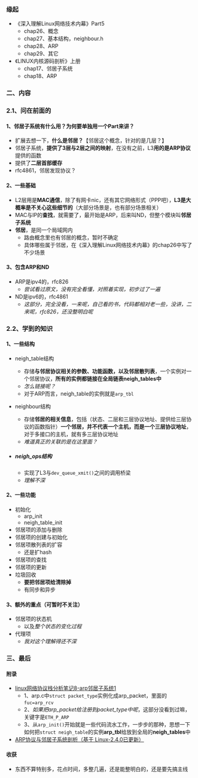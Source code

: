 ### 缘起

+ 《深入理解Linux网络技术内幕》Part5
  + chap26、概念
  + chap27、基本结构，neighbour.h
  + chap28、ARP
  + chap29、其它
+ 《LINUX内核源码剖析》上册
  + chap17、邻居子系统
  + chap18、ARP

### 二、内容

### 2.1、问在前面的

#### 1、邻居子系统有什么用？为何要单独用一个Part来讲？

+ 扩展去想一下，**什么是邻居？**【邻居这个概念，针对的是几层？】
+ 邻居子系统，**提供了3层与2层之间的映射**，在没有之前，L3**用的是ARP协议**提供的函数
+ 提供了**二层首部缓存**
+ rfc4861，邻居发现协议？

#### 2、一些基础

+ L2层用是**MAC通信**，除了有网卡nic，还有其它网络形式（PPP吧），**L3是大概率是不关心这些细节的**（大部分场景是，也有部分场景相关）
+ MAC与IP的**查找**，就需要了，最开始是ARP，后来叫ND，但整个模块叫**邻居子系统**
+ **邻居**，是同一个局域网内
  + 路由概念里也有邻居的概念，暂时不确定
  + 具体哪些属于邻居，在《深入理解Linux网络技术内幕》的chap26中写了不少场景

#### 3、包含ARP和ND

+ ARP是ipv4的，rfc826
  + *尝试看过原文，没有完全看懂，对照着实现，初步过了一遍*
+ ND是ipv6的，rfc4861
  + *这部分，完全没看，一来呢，自己看的书，代码都相对老一些，没讲，二来呢，rfc826，还没整明白呢*

### 2.2、学到的知识

#### 1、一些结构

+ neigh_table结构

  + 存储**与邻居协议相关的参数、功能函数，以及邻居散列表**，一个实例对一个邻居协议，**所有的实例都链接在全局链表neigh_tables中**
  + *怎么链接呢？*
  + 对于ARP而言，neigh_table的实例就是`arp_tbl`

+ neighbour结构

  + 存储**邻居的相关信息**，包括（状态、二层和三层协议地址、提供给三层协议的函数指针）**一个邻居，并不代表一个主机，而是一个三层协议地址**，对于多接口的主机，就有多三层协议地址
  + *难道真正的关联的是在这里面？*

+ ##### neigh_ops结构

  + 实现了L3与`dev_queue_xmit()`之间的调用桥梁
  + *理解不深*

#### 2、一些功能

+ 初始化
  + arp_init
  + neigh_table_init
+ 邻居项的添加与删除
+ 邻居项的创建与初始化
+ 邻居项散列表的扩容
  + 还是扩hash
+ 邻居项的查找
+ 邻居项的更新
+ 垃圾回收
  + **要把邻居项给清除掉**
  + 有同步和异步

#### 3、额外的重点（可暂时不关注）

+ 邻居项的状态机
  + 以及*整个状态的变化过程*
+ 代理项
  + *我对这个理解得还不深*

### 三、最后

#### 附录

+ [linux网络协议栈分析笔记8-arp邻居子系统1](https://blog.csdn.net/hsly_support/article/details/8790664)
  + 1、arp.c中`struct packet_type`实例化成arp_packet，里面的`fuc=arp_rcv`
  + 2、*如果把arp_packet给注册到packet_type中呢*，这部分没看到过嘛，关键字是`ETH_P_ARP`
  + 3、从`arp_init()`开始就是一些代码流水工作，一步步的那种，思想一下如何把`struct neigh_table`的实例**arp_tbl**给放到全局的**neigh_tables**中
+ [ARP协议与邻居子系统剖析（基于 Linux-2.4.0已更新）](https://www.cnblogs.com/still-smile/p/14932124.html)

#### 收获

+ 东西不算特别多，花点时间，多整几遍，还是能整明白的，还是要先搞主线